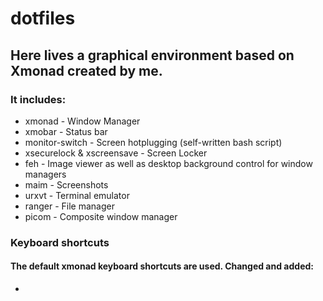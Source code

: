 # dotfiles
## Here lives a graphical environment based on Xmonad created by me.

### It includes:
* xmonad - Window Manager
* xmobar - Status bar
* monitor-switch - Screen hotplugging (self-written bash script)
* xsecurelock & xscreensave - Screen Locker
* feh - Image viewer as well as desktop background control for window managers
* maim - Screenshots
* urxvt - Terminal emulator
* ranger - File manager
* picom - Composite window manager

### Keyboard shortcuts
#### The default xmonad keyboard shortcuts are used. Changed and added:
* 
